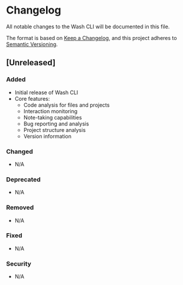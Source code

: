 # Changelog

All notable changes to the Wash CLI will be documented in this file.

The format is based on [Keep a Changelog](https://keepachangelog.com/en/1.0.0/),
and this project adheres to [Semantic Versioning](https://semver.org/spec/v2.0.0.html).

## [Unreleased]

### Added
- Initial release of Wash CLI
- Core features:
  - Code analysis for files and projects
  - Interaction monitoring
  - Note-taking capabilities
  - Bug reporting and analysis
  - Project structure analysis
  - Version information

### Changed
- N/A

### Deprecated
- N/A

### Removed
- N/A

### Fixed
- N/A

### Security
- N/A 